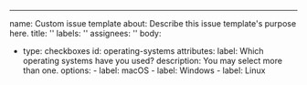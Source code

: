 ---
name: Custom issue template
about: Describe this issue template's purpose here.
title: ''
labels: ''
assignees: ''
body:
  - type: checkboxes
    id: operating-systems
    attributes:
      label: Which operating systems have you used?
      description: You may select more than one.
      options:
        - label: macOS
        - label: Windows
        - label: Linux
